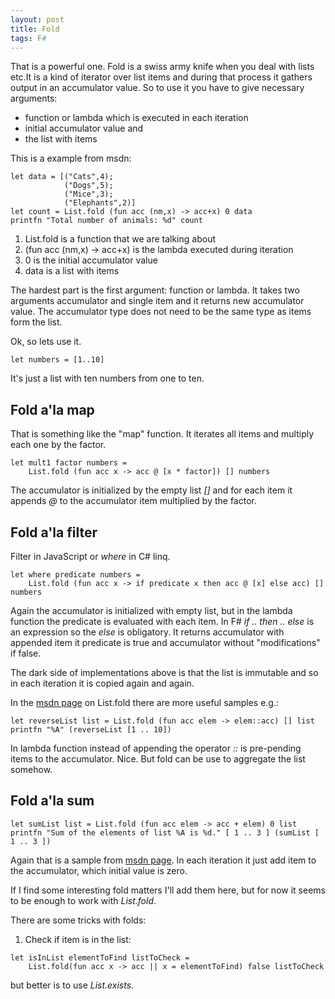 ```yaml
---
layout: post
title: Fold
tags: F#
---
```

That is a powerful one. Fold is a swiss army knife when you deal with lists etc.<!-- more -->It is a kind of iterator over list items and during that process it gathers output in an accumulator value. So to use it you have to give necessary arguments:

* function or lambda which is executed in each iteration
* initial accumulator value and
* the list with items

This is a  example from msdn:
```F#
let data = [("Cats",4);
            ("Dogs",5);
            ("Mice",3);
            ("Elephants",2)]
let count = List.fold (fun acc (nm,x) -> acc+x) 0 data
printfn "Total number of animals: %d" count
```

1. List.fold is a function that we are talking about
1. (fun acc (nm,x) -> acc+x) is the lambda executed during iteration
1. 0 is the initial accumulator value
1. data is a list with items

The hardest part is the first argument: function or lambda. It takes two arguments accumulator and single item and it returns new accumulator value. The accumulator type does not need to be the same type as items form the list.

Ok, so lets use it.

```F#
let numbers = [1..10]
```

It's just a list with ten numbers from one to ten.

Fold a'la map
-------------

That is something like the "map" function. It iterates all items and multiply each one by the factor.

```F#
let mult1 factor numbers =
    List.fold (fun acc x -> acc @ [x * factor]) [] numbers
```

The accumulator is initialized by the empty list *[]* and for each item it appends *@* to the accumulator item multiplied by the factor.

Fold a'la filter
----------------

Filter in JavaScript or *where* in C# linq.

```F#
let where predicate numbers =
    List.fold (fun acc x -> if predicate x then acc @ [x] else acc) [] numbers
```

Again the accumulator is initialized with empty list, but in the lambda function the predicate is evaluated with each item. In F# *if .. then .. else* is an expression so the *else* is obligatory. It returns accumulator with appended item it predicate is true and accumulator without "modifications" if false.

The dark side of implementations above is that the list is immutable and so in each iteration it is copied again and again.

In the [msdn page](https://msdn.microsoft.com/pl-pl/library/ee353894(v=vs.120).aspx) on List.fold there are more useful samples e.g.:

```F#
let reverseList list = List.fold (fun acc elem -> elem::acc) [] list
printfn "%A" (reverseList [1 .. 10])
```

In lambda function instead of appending the operator *::* is pre-pending items to the accumulator.
Nice.
But fold can be use to aggregate the list somehow. 

Fold a'la sum
-------------

```F#
let sumList list = List.fold (fun acc elem -> acc + elem) 0 list
printfn "Sum of the elements of list %A is %d." [ 1 .. 3 ] (sumList [ 1 .. 3 ])
```

Again that is a sample from [msdn page](https://msdn.microsoft.com/pl-pl/library/ee353894(v=vs.120).aspx).
In each iteration it just add item to the accumulator, which initial value is zero.

If I find some interesting fold matters I'll add them here, but for now it seems to be enough to work with *List.fold*.


There are some tricks with folds:
1. Check if item is in the list:

```F#
let isInList elementToFind listToCheck = 
    List.fold(fun acc x -> acc || x = elementToFind) false listToCheck
```

but better is to use *List.exists*.

